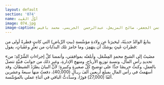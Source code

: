 ```yaml
---
layout: default
section: '074'
name: أوَّلُ الغَيث
image: 074.jpg
image-caption: منظر للمقر الأول لبيت الرياض ويظهر في الصورة الرعيل الأول من اليمين- عبدالرحمن الجعفر، صالح المزيعل، عبدالرحمن  الجريسي، محمد باقيس
---
```


يتابعُ الوالدُ حديثَهُ، ليخبرَنا عن ولادةِ مؤسَّسةِ (بيتِ الرِّياضِ) التي كانت قطرةً أولى من قطراتِ غَيثٍ يوشكُ أن ينهَمِرَ، وما خامرَ تلك البداياتِ من تعثُّرٍ وعَقَباتٍ، يقول:

«مضَيتُ إلى الشيخِ محمدٍ المِشْعَل، وأبلغتُه بموافقتي، وأتممنا كلَّ إجراءاتِ الشِّرْكَةِ؛ من تحديدِ رأسِ المال، ونسبةِ توزيعِ الأرباحِ، ومنهجِ الإدارةِ، وغيرِ ذلك من جوانبَ فنيَّةٍ تتصلُ بالعملِ، وكنتُ حريصًا جدًّا على توضيحِ كلِّ صغيرةٍ وكبيرةٍ؛ لأنَّ البيانَ يطرُدُ الشيطانَ، وقد أسهَمتُ في رأس المالِ بمبلغِ أربعين ألفَ ريـالٍ (40,000)، دفعتُ منها سبعةً وعشرين ألفًا (27,000) فورًا، وسدَّدتُّ الباقي في أثناءِ عملي بالمؤسَّسة.
